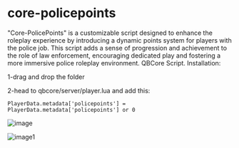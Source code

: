 
# core-policepoints
"Core-PolicePoints" is a customizable script designed to enhance the roleplay experience by introducing a dynamic points system for players with the police job. This script adds a sense of progression and achievement to the role of law enforcement, encouraging dedicated play and fostering a more immersive police roleplay environment.
QBCore Script.
Installation:

1-drag and drop the folder

2-head to qbcore/server/player.lua and add this:

``PlayerData.metadata['policepoints'] = PlayerData.metadata['policepoints'] or 0``
 
![image](https://cdn.discordapp.com/attachments/1010235240050077816/1202329977237032960/Screenshot_5.png?ex=65cd100c&is=65ba9b0c&hm=b8bbac7a07f308f0d744fd989507b18fbc56d68f1278332064d6fb81f389195d&)

![image1](https://cdn.discordapp.com/attachments/1010235240050077816/1202330319571656704/Screenshot_6.png?ex=65cd105e&is=65ba9b5e&hm=64dd87e410fe64d02567810e2be496f9e1054c967c24ff4a6e2d46956d2d2f07&)
